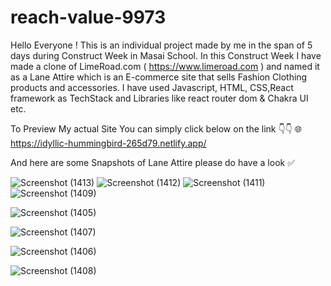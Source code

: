 # reach-value-9973
Hello Everyone ! This is an individual project made by me in the span of 5 days during Construct Week in Masai School. In this Construct Week I have made a clone of LimeRoad.com ( https://www.limeroad.com ) and named it as a Lane Attire which is an E-commerce site that sells Fashion Clothing products and accessories. I have used Javascript, HTML, CSS,React framework as TechStack and Libraries like react router dom & Chakra UI etc.

To Preview My actual Site You can simply click below on the link 👇👇 🌐 https://idyllic-hummingbird-265d79.netlify.app/

And here are some Snapshots of Lane Attire please do have a look ✅ 

![Screenshot (1413)](https://user-images.githubusercontent.com/119413823/229427936-93c46f09-1f26-4670-8143-549fd424f9d8.png)
![Screenshot (1412)](https://user-images.githubusercontent.com/119413823/229427946-3e3e483a-2f9c-433b-a693-f193d4f4c91f.png)
![Screenshot (1411)](https://user-images.githubusercontent.com/119413823/229427952-4ec298f7-7bd4-46be-a18d-cdb535ac0e8e.png)
![Screenshot (1409)](https://user-images.githubusercontent.com/119413823/229427975-47dd8abe-b601-490a-b1fc-db71d3894e78.png)


![Screenshot (1405)](https://user-images.githubusercontent.com/119413823/229428038-442e6323-cbb1-4de7-879c-cbb0ca908453.png)

![Screenshot (1407)](https://user-images.githubusercontent.com/119413823/229428013-c13e6a83-5970-46ed-b79c-ea25eba3db53.png)

![Screenshot (1406)](https://user-images.githubusercontent.com/119413823/229428030-86fd769d-f808-4c31-be97-e0758311a5db.png)


![Screenshot (1408)](https://user-images.githubusercontent.com/119413823/229428003-4ebf5d39-6985-40ff-853f-8e81163c842b.png)




